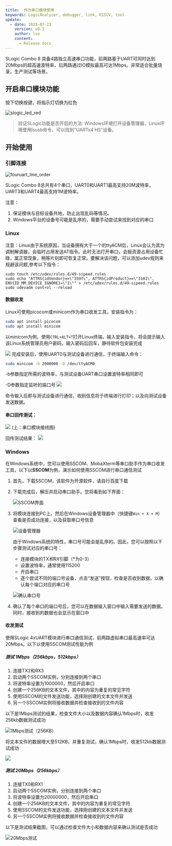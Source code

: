 ```yaml
---
title:  作为串口模块使用
keywords: LogicAnalyzer, debugger, link, RISCV, tool
update:
  - date: 2023-07-23
    version: v0.1
    author: lxo
    content:
      - Release docs
---
```


SLogic Combo 8 具备4路独立高速串口功能，前两路基于UART可同时达到20Mbps的超高速波特率，后两路通过IO模拟最高可达1Mbps。非常适合批量烧录，生产测试等场景。

## 开启串口模块功能

按下切换按键，将指示灯切换为红色

![slogic_led_red](./assets/use_fouruart_function/slogic_led_red.png)

> 验证SLogic功能是否开启的方法:
> Windows环境打开设备管理器，Linux环境使用lsusb命令，可以找到"UARTx4 HS"设备。

## 开始使用

### 引脚连接

![fouruart_line_order](./assets/use_fouruart_function/fouruart_line_order.png)

SLogic Combo 8总共有4个串口，UART0和UART1最高支持20M波特率，UART3和UART4最高支持1M波特率。

注意：
1. 保证模块与目标设备共地，防止出现乱码等情况。
2. Windows平台的设备号可能是乱序的，需要手动尝试来找到对应的串口

### Linux

注意：Linux由于系统原因，当设备拥有大于一个的ttyACM后，Linux会认为其为调制解调器，会临时占用发送AT指令。此时无法打开串口，会报资源占用设备忙碌，属正常现象，稍等片刻即可恢复正常。要解决该问题，可以添加udev规则来规避该问题,参考以下指令：
```shell
sudo touch /etc/udev/rules.d/49-sipeed.rules
sudo echo "ATTRS{idVendor}==\"359f\", ATTRS{idProduct}==\"3101\", ENV{ID_MM_DEVICE_IGNORE}=\"1\"" > /etc/udev/rules.d/49-sipeed.rules
sudo udevadm control --reload
```
#### 数据收发

Linux可使用picocom或minicom作为串口收发工具，安装指令为：

```Bash
sudo apt install picocom
sudo apt install minicom
```

以minicom为例，使用`CTRL+ALT+T`打开Linux终端，输入安装指令，将会提示输入该Linux系统管理员用户密码，输入密码后回车，静待软件包安装完成

  ![](./assets/use_fouruart_function/minicom_install_uart.png)
完成安装后，使用UART0与测试设备进行通信，于终端输入命令：

```Bash
sudo minicom -b 2000000 -D /dev/ttyACM0
```

-b参数指定所需的波特率，与测试设备UART串口设置波特率相同即可

-D参数指定监听的端口号
![](./assets/use_fouruart_function/minicom_uart.png)

命令输入后即与测试设备进行通信，收到信息将于终端进行打印；以及向测试设备发送数据。

#### 串口回传测试：

![](./assets/use_fouruart_function/uart_line_uart.jpg)
(上：串口模块接线图)

回传测试结果：
![](./assets/use_fouruart_function/minicom_test_uart.png)

### Windows

在Windows系统中，您可以使用SSCOM、MobaXterm等串口助手作为串口收发工具。以下以**SSCOM**为例，演示如何使用SSCOM进行串口通信测试

1. 首先，下载SSCOM，该软件为开源软件，请自行百度下载

2. 下载完成后，解压并启动串口助手。您将看到如下界面：

   ![SSCOM界面](./assets/use_fouruart_function/sscom_gui.png)

3. 将模块连接到PC上。然后在Windows设备管理器中（快捷键`Win + X + M`）查看是否成功连接，以及获取串口号信息

   ![设备管理器](./assets/use_fouruart_function/sscom_device_manage.png)

   由于Windows系统的特性，串口号可能会是乱序的。因此，您可以按照以下步骤测试对应的串口号：

   - 连接模块的TX*和RX*引脚（*为0-3）
   - 设置波特率，通常使用115200
   - 开启串口
   - 逐个尝试不同的端口号设备，点击“发送”按钮，检查是否收到数据，以确认每个端口对应的串口号

   ![确认串口号](./assets/use_fouruart_function/sscom_determine_port.png)

4. 确认了每个串口的端口号后，您可以在数据输入窗口中输入需要发送的数据。同时，接收到的数据也会显示在窗口中

#### 收发测试

   使用SLogic 4xUART模块进行串口通信测试，前两路虚拟串口最高速率可达20Mbps。以下以使用SSCOM测试性能为例
   
##### 测试 1Mbps（256kbps，512kbps）

   1. 连接TX2和RX3
   2. 启动两个SSCOM实例，分别连接到两个串口
   3. 将波特率设置为1000000，然后开启串口
   4. 创建一个256KB的文本文件，其中的内容为重复的常见字符
   5. 使用SSCOM的文件发送功能，选择刚创建的文本文件并发送
   6. 另一个SSCOM实例将接收数据并检查接收到的文件内容

   以下是1Mbps测试的结果，检查文件大小以及数据内容确认1Mbps时，收发256kb数据测试成功

   ![1Mbps测试（256KB）](./assets/use_fouruart_function/uart_sscom_1mbps_256kb.png)

   将文本文件的数据增大至512KB，并重复测试，确认1Mbps时，收发512kb数据测试成功

   ![](./assets/use_fouruart_function/uart_sscom_1mbps_512kb.png)

##### 测试 20Mbps（256kbps）

   1. 连接TX0和RX1
   2. 启动两个SSCOM实例，分别连接到两个串口
   3. 将波特率设置为20000000，然后开启串口
   4. 创建一个256KB的文本文件，其中的内容为重复的常见字符
   5. 使用SSCOM的文件发送功能，选择刚创建的文本文件并发送
   6. 另一个SSCOM实例将接收数据并检查接收到的文件内容

   以下是测试结果截图，可以通过检查文件大小和数据内容来确认测试是否成功

   ![20Mbps测试](./assets/use_fouruart_function/uart_sscom_20mbps_256kb.png)
